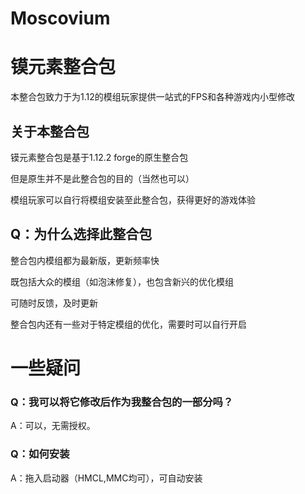# Moscovium
# 镆元素整合包

本整合包致力于为1.12的模组玩家提供一站式的FPS和各种游戏内小型修改



## 关于本整合包

镆元素整合包是基于1.12.2 forge的原生整合包

但是原生并不是此整合包的目的（当然也可以）

模组玩家可以自行将模组安装至此整合包，获得更好的游戏体验



## Q：为什么选择此整合包

整合包内模组都为最新版，更新频率快

既包括大众的模组（如泡沫修复），也包含新兴的优化模组

可随时反馈，及时更新

整合包内还有一些对于特定模组的优化，需要时可以自行开启



# 一些疑问


### Q：我可以将它修改后作为我整合包的一部分吗？
A：可以，无需授权。


### Q：如何安装

A：拖入启动器（HMCL,MMC均可），可自动安装
